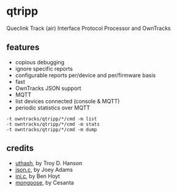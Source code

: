 # qtripp

Queclink Track (air) Interface Protocol Processor and OwnTracks

## features

* copious debugging
* ignore specific reports
* configurable reports per/device and per/firmware basis
* fast
* OwnTracks JSON support
* MQTT
* list devices connected (console & MQTT)
* periodic statistics over MQTT

```
-t owntracks/qtripp/*/cmd -m list
-t owntracks/qtripp/*/cmd -m stats
-t owntracks/qtripp/*/cmd -m dump
```

## credits

* [uthash](https://troydhanson.github.io/uthash/), by Troy D. Hanson
* [json.c](https://ccodearchive.net/info/json.html), by Joey Adams
* [ini.c](https://github.com/benhoyt/inih), by Ben Hoyt
* [mongoose](https://github.com/cesanta/mongoose), by Cesanta
